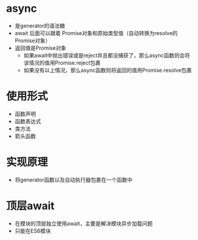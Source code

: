 # async
- 是generator的语法糖
- await 后面可以跟着 Promise对象和原始类型值（自动转换为resolve的Promise对象）
- 返回值是Promise对象
  - 如果await中抛出错误或是reject并且都没捕获了，那么async函数则会将该情况的值用Promise.reject包裹
  - 如果没有以上情况，那么async函数则将返回的值用Promise.resolve包裹

# 使用形式
- 函数声明
- 函数表达式
- 类方法
- 箭头函数

# 实现原理
- 将generator函数以及自动执行器包裹在一个函数中

# 顶层await
- 在模块的顶层独立使用await，主要是解决模块异步加载问题
- 只能在ES6模块